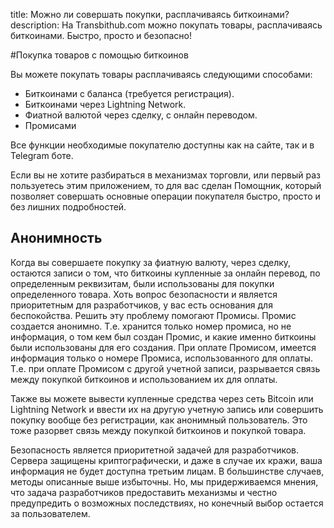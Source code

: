 title: Можно ли совершать покупки, расплачиваясь биткоинами?
description: На Transbithub.com можно покупать товары, расплачиваясь биткоинами. Быстро, просто и безопасно!


#Покупка товаров с помощью биткоинов

Вы можете покупать товары расплачиваясь следующими способами:
- Биткоинами с баланса (требуется регистрация).
- Биткоинами через Lightning Network.
- Фиатной валютой через сделку, с онлайн переводом.
- Промисами

Все функции необходимые покупателю доступны как на сайте, так и в Telegram боте.

Если вы не хотите разбираться в механизмах торговли, или первый раз пользуетесь этим приложением, 
то для вас сделан Помощник, который позволяет совершать основные
операции покупателя быстро, просто и без лишних подробностей. 

## Анонимность
Когда вы совершаете покупку за фиатную валюту, через сделку, остаются записи о том, что биткоины купленные 
за онлайн перевод, по определенным реквизитам, были использованы для покупки определенного товара.
Хоть вопрос безопасности и является приоритетным для разработчиков, у вас есть основания для беспокойства.
Решить эту проблему помогают Промисы. Промис создается анонимно. Т.е. хранится только номер промиса, но не информация,
о том кем был создан Промис, и какие именно биткоины были использованы для его создания.
При оплате Промисом, имеется информация только о номере Промиса, использованного для оплаты.
Т.е. при оплате Промисом с другой учетной записи, разрывается связь между покупкой биткоинов и использованием их для оплаты.

Также вы можете вывести купленные средства через сеть Bitcoin или Lightning Network и ввести их на другую учетную запись
или совершить покупку вообще без регистрации, как анонимный пользователь.
Это тоже разорвет связь между покупкой биткоинов и покупкой товара.

Безопасность является приоритетной задачей для разработчиков. Сервера защищены криптографически, 
и даже в случае их кражи, ваша информация не будет доступна третьим лицам. 
В большинстве случаев, методы описанные выше избыточны.
Но, мы придерживаемся мнения, что задача разработчиков предоставить механизмы и честно предупредить 
о возможных последствиях, но конечный выбор остается за пользователем.
